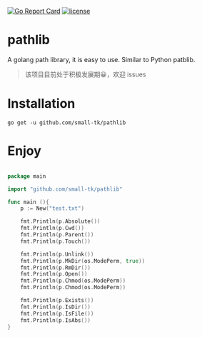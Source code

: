 [![Go Report Card](https://goreportcard.com/badge/github.com/small-tk/pathlib)](https://goreportcard.com/report/github.com/small-tk/pathlib) [![license](https://img.shields.io/github/license/small-tk/pathlib.svg)](https://github.com/small-tk/pathlib/blob/master/LICENSE)

# pathlib

A golang path library, it is easy to use. Similar to Python patblib.

> 该项目目前处于积极发展期😀，欢迎 issues

# Installation

```
go get -u github.com/small-tk/pathlib
```

# Enjoy


```go

package main

import "github.com/small-tk/pathlib"

func main (){
	p := New("test.txt")

	fmt.Println(p.Absolute())
	fmt.Println(p.Cwd())
	fmt.Println(p.Parent())
	fmt.Println(p.Touch())

	fmt.Println(p.Unlink())
	fmt.Println(p.MkDir(os.ModePerm, true))
	fmt.Println(p.RmDir())
	fmt.Println(p.Open())
	fmt.Println(p.Chmod(os.ModePerm))
	fmt.Println(p.Chmod(os.ModePerm))

	fmt.Println(p.Exists())
	fmt.Println(p.IsDir())
	fmt.Println(p.IsFile())
	fmt.Println(p.IsAbs())
}

```
